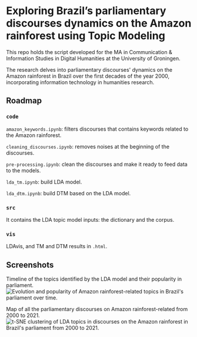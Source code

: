 # Exploring Brazil’s parliamentary discourses dynamics on the Amazon rainforest using Topic Modeling

This repo holds the script developed for the MA in Communication & Information Studies in Digital Humanities at the University of Groningen.

The research delves into parliamentary discourses' dynamics on the Amazon rainforest in Brazil over the first decades of the year 2000, incorporating information technology in humanities research.

## Roadmap

### `code` 

`amazon_keywords.ipynb`: filters discourses that contains keywords related to the Amazon rainforest.

`cleaning_discourses.ipynb`: removes noises at the beginning of the discourses. 

`pre-processing.ipynb`: clean the discourses and make it ready to feed data to the models.

`lda_tm.ipynb`: build LDA model.

`lda_dtm.ipynb`: build DTM based on the LDA model.


### `src` 

It contains the LDA topic model inputs: the dictionary and the corpus.


### `vis` 

LDAvis, and TM and DTM results in `.html`.


## Screenshots

Timeline of the topics identified by the LDA model and their popularity in parliament.
![Evolution and popularity of Amazon rainforest-related topics in Brazil's parliament over time.](https://i.postimg.cc/pXLStGDd/yearly-average.jpg)

Map of all the parliamentary discourses on Amazon rainforest-related from 2000 to 2021.
![t-SNE clustering of LDA topics in discourses on the Amazon rainforest in Brazil's parliament from 2000 to 2021.](https://i.postimg.cc/zXDBWggQ/amazon-map.jpg)


